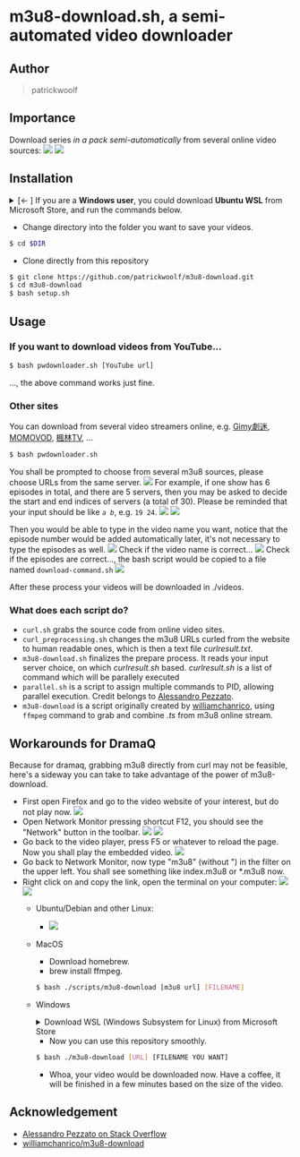 # m3u8-download.sh, a semi-automated video downloader
## Author
> patrickwoolf
## Importance
Download series *in a pack semi-automatically* from several online video sources:
<img src=./img/screenshot-1.png> 
<img src=./img/screenshot-2.png>
## Installation
<details>
	<summary>[← ] If you are a <b>Windows user</b>, you could download <b>Ubuntu WSL</b> from Microsoft Store, and run the commands below.</summary>

* <img src=./img/wsl-store.png>
* <img src=./img/ubuntustore.png>
* Open Ubuntu from your application launcher (press Super/Windows and type in Ubuntu, open the terminal console)
* Download necessary packages from apt: 
``` bash 
$ sudo apt install ffmpeg sed git
```
* Change directory to your windows system, for example, C:\Users\User\Videos\ 
```bash 
$ cd /mnt/c/Users/User/Videos/
```
</details>

* Change directory into the folder you want to save your videos.
```bash
$ cd $DIR
```
* Clone directly from this repository
```bash
$ git clone https://github.com/patrickwoolf/m3u8-download.git
$ cd m3u8-download
$ bash setup.sh
```
## Usage
### If you want to download videos from YouTube...
```bash
$ bash pwdownloader.sh [YouTube url]
```
..., the above command works just fine.
### Other sites
You can download from several video streamers online, e.g. [Gimy劇迷](https://gimy.tv/), [MOMOVOD](https://www.momovod.com/), [楓林TV](https://fenglin.tv/), ...
```bash
$ bash pwdownloader.sh
```

<!--
```bash 
$ bash curl.sh [URL] # URL of whichever episode you are interested in, please note that URL of a overview page doesn't work.
$ bash curl_preprocessing.sh
$ bash m3u8-download.sh
```
-->

You shall be prompted to choose from several m3u8 sources, please choose URLs from the same server. 
<img src=./img/screenshot-11.png>
For example, if one show has 6 episodes in total, and there are 5 servers, then you may be asked to decide the start and end indices of servers (a total of 30). Please be reminded that your input should be like <code>*a* *b*</code>, e.g. <code>19 24</code>.
<img src=./img/screenshot-12.png>
<img src=./img/screenshot-13.png>

Then you would be able to type in the video name you want, notice that the episode number would be added automatically later, it's not necessary to type the episodes as well.
<img src=./img/screenshot-14.png>
Check if the video name is correct...
<img src=./img/screenshot-15.png>
Check if the episodes are correct..., the bash script would be copied to a file named <code>download-command.sh</code>
<img src=./img/screenshot-16.png> 

After these process your videos will be downloaded in ./videos.

### What does each script do?
* <code>curl.sh</code> grabs the source code from online video sites.
* <code>curl_preprocessing.sh</code> changes the m3u8 URLs curled from the website to human readable ones, which is then a text file *curlresult.txt*.
* <code>m3u8-download.sh</code> finalizes the prepare process. It reads your input server choice, on which *curlresult.sh* based. *curlresult.sh* is a list of command which will be parallely executed
* <code>parallel.sh</code> is a script to assign multiple commands to PID, allowing parallel execution. Credit belongs to [Alessandro Pezzato](https://stackoverflow.com/questions/10909685/run-parallel-multiple-commands-at-once-in-the-same-terminal).
* <code>m3u8-download</code> is a script originally created by [williamchanrico](https://github.com/williamchanrico/m3u8-download), using <code>ffmpeg</code> command to grab and combine *.ts* from m3u8 online stream.

## Workarounds for DramaQ
Because for dramaq, grabbing m3u8 directly from curl may not be feasible, here's a sideway you can take to take advantage of the power of m3u8-download.
* First open Firefox and go to the video website of your interest, but do not play now.
  <img src=./img/screenshot-3.png>
* Open Network Monitor pressing shortcut F12, you should see the "Network" button in the toolbar.
  <img src=./img/screenshot-4.png>
  <img src=./img/screenshot-5.png>
* Go back to the video player, press F5 or whatever to reload the page. Now you shall play the embedded video.
  <img src=./img/screenshot-6.png>
* Go back to Network Monitor, now type "m3u8" (without ") in the filter on the upper left. You shall see something like index.m3u8 or \*.m3u8 now. 
* Right click on and copy the link, open the terminal on your computer:
  <img src=./img/screenshot-7.png>
  <img src=./img/screenshot-9.png>
	* Ubuntu/Debian and other Linux: 
		* <img src=./img/screenshot-10.png>
	* MacOS
		* Download homebrew.
		* brew install ffmpeg.
		```bash
		$ bash ./scripts/m3u8-download [m3u8 url] [FILENAME]
		```
	* Windows
		<details>
			<summary>Download WSL (Windows Subsystem for Linux) from Microsoft Store</summary>
		
		* <img src=./img/wsl-store.png>
		* Choose Ubuntu
		* <img src=./img/ubuntustore.png>
		* Open Ubuntu from your application launcher (press Super/Windows and type in Ubuntu, open the terminal console)
		* download necessary packages from apt
		```bash
		$ sudo apt install ffmpeg sed git
		```
		* change directory to your windows system, for example, C:\Users\User\Videos\
		```bash
		$ cd /mnt/c/Users/User/Videos/
		$ git clone https://github.com/patrickwoolf/m3u8-download.git
		$ cd m3u8-download/
		```
		</details>
		
		* Now you can use this repository smoothly.
		```bash
		$ bash ./m3u8-download [URL] [FILENAME YOU WANT]
		```
		* Whoa, your video would be downloaded now. Have a coffee, it will be finished in a few minutes based on the size of the video.
## Acknowledgement
* [Alessandro Pezzato on Stack Overflow](https://stackoverflow.com/questions/10909685/run-parallel-multiple-commands-at-once-in-the-same-terminal)
* [williamchanrico/m3u8-download](https://github.com/williamchanrico/m3u8-download)
